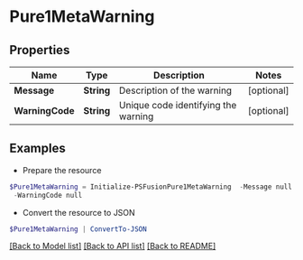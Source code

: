 # Pure1MetaWarning
## Properties

Name | Type | Description | Notes
------------ | ------------- | ------------- | -------------
**Message** | **String** | Description of the warning | [optional] 
**WarningCode** | **String** | Unique code identifying the warning | [optional] 

## Examples

- Prepare the resource
```powershell
$Pure1MetaWarning = Initialize-PSFusionPure1MetaWarning  -Message null `
 -WarningCode null
```

- Convert the resource to JSON
```powershell
$Pure1MetaWarning | ConvertTo-JSON
```

[[Back to Model list]](../README.md#documentation-for-models) [[Back to API list]](../README.md#documentation-for-api-endpoints) [[Back to README]](../README.md)


